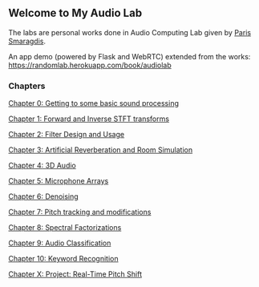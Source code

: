 ## Welcome to My Audio Lab

The labs are personal works done in Audio Computing Lab given by [Paris Smaragdis](https://paris.cs.illinois.edu/).

An app demo (powered by Flask and WebRTC) extended from the works: https://randomlab.herokuapp.com/book/audiolab

### Chapters

[Chapter 0: Getting to some basic sound processing](https://skyrandomlab.github.io/audiolab.github.io/Lab_0.html)

[Chapter 1: Forward and Inverse STFT transforms](https://skyrandomlab.github.io/audiolab.github.io/Lab_1.html)

[Chapter 2: Filter Design and Usage](https://skyrandomlab.github.io/audiolab.github.io/Lab_2.html)

[Chapter 3: Artificial Reverberation and Room Simulation](https://skyrandomlab.github.io/audiolab.github.io/Lab_3.html)

[Chapter 4: 3D Audio](https://skyrandomlab.github.io/audiolab.github.io/Lab_4.html)

[Chapter 5: Microphone Arrays](https://skyrandomlab.github.io/audiolab.github.io/Lab_5.html)

[Chapter 6: Denoising](https://skyrandomlab.github.io/audiolab.github.io/Lab_6.html)

[Chapter 7: Pitch tracking and modifications](https://skyrandomlab.github.io/audiolab.github.io/Lab_7.html)

[Chapter 8: Spectral Factorizations](https://skyrandomlab.github.io/audiolab.github.io/Lab_8.html)

[Chapter 9: Audio Classification](https://skyrandomlab.github.io/audiolab.github.io/Lab_9.html)

[Chapter 10: Keyword Recognition](https://skyrandomlab.github.io/audiolab.github.io/Lab_10.html)

[Chapter X: Project: Real-Time Pitch Shift](https://skyrandomlab.github.io/audiolab.github.io/Lab_X.html)

<!--
## Welcome to My Audio Lab

You can use the [editor on GitHub](https://github.com/skyrandomlab/audiolab.github.io/edit/gh-pages/index.md) to maintain and preview the content for your website in Markdown files.

Whenever you commit to this repository, GitHub Pages will run [Jekyll](https://jekyllrb.com/) to rebuild the pages in your site, from the content in your Markdown files.

### Markdown

Markdown is a lightweight and easy-to-use syntax for styling your writing. It includes conventions for

```markdown
Syntax highlighted code block

# Header 1
## Header 2
### Header 3

- Bulleted
- List

1. Numbered
2. List

**Bold** and _Italic_ and `Code` text

[Link](url) and ![Image](src)
```

For more details see [GitHub Flavored Markdown](https://guides.github.com/features/mastering-markdown/).

### Jekyll Themes

Your Pages site will use the layout and styles from the Jekyll theme you have selected in your [repository settings](https://github.com/skyrandomlab/audiolab.github.io/settings). The name of this theme is saved in the Jekyll `_config.yml` configuration file.

### Support or Contact

Having trouble with Pages? Check out our [documentation](https://docs.github.com/categories/github-pages-basics/) or [contact support](https://github.com/contact) and we’ll help you sort it out.
-->
